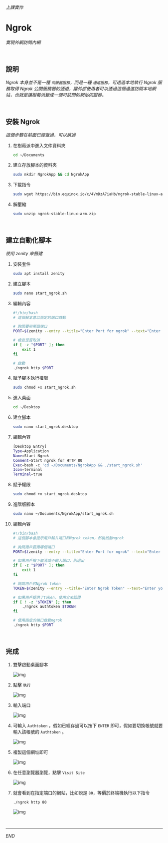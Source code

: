 *上課實作*

# Ngrok

_實現外網訪問內網_

<br>

## 說明

_Ngrok 本身並不是一種 `伺服器服務`，而是一種 `通道服務`，可透過本地執行 Ngrok 服務取得 Ngrok 公開服務器的通道，讓外部使用者可以透過這個通道訪問本地網站，也就是讓樹莓派變成一個可訪問的網站伺服器。_

<br>

## 安裝 Ngrok

_這個步驟在前面已經做過，可以跳過_

1. 在樹莓派中進入文件資料夾

   ```bash
   cd ~/Documents
   ```
2. 建立存放腳本的資料夾

   ```bash
   sudo mkdir NgrokApp && cd NgrokApp
   ```
3. 下載指令

   ```bash
   sudo wget https://bin.equinox.io/c/4VmDzA7iaHb/ngrok-stable-linux-arm.zip
   ```
4. 解壓縮

   ```bash
   sudo unzip ngrok-stable-linux-arm.zip
   ```

<br>

## 建立自動化腳本

_使用 zenity 來搭建_

1. 安裝套件

   ```bash
   sudo apt install zenity
   ```

2. 建立腳本

   ```bash
   sudo nano start_ngrok.sh
   ```

3. 編輯內容

   ```bash
   #!/bin/bash
   # 這個腳本會以指定的端口啟動

   # 詢問要用哪個端口
   PORT=$(zenity --entry --title="Enter Port for ngrok" --text="Enter the port you want to use:")

   # 檢查是否取消
   if [ -z "$PORT" ]; then
       exit 1
   fi

   # 啟動
   ./ngrok http $PORT
   ```

4. 賦予腳本執行權限

   ```bash
   sudo chmod +x start_ngrok.sh
   ```

5. 進入桌面

   ```bash
   cd ~/Desktop
   ```

6. 建立腳本

    ```bash
    sudo nano start_ngrok.desktop
    ```

7. 編輯內容

    ```bash
    [Desktop Entry]
    Type=Application
    Name=Start Ngrok
    Comment=Start ngrok for HTTP 80
    Exec=bash -c 'cd ~/Documents/NgrokApp && ./start_ngrok.sh'
    Icon=terminal
    Terminal=true
    ```

8. 賦予權限

    ```bash
    sudo chmod +x start_ngrok.desktop
    ```

9. 進階版腳本

    ```bash
    sudo nano ~/Documents/NgrokApp/start_ngrok.sh
    ```

10. 編輯內容

    ```bash
    #!/bin/bash
    # 這個腳本會提示用戶輸入端口和Ngrok token，然後啟動ngrok

    # 詢問用戶要用哪個端口
    PORT=$(zenity --entry --title="Enter Port for ngrok" --text="Enter the port you want to use (Current Port):")

    # 如果用戶按下取消或不輸入端口，則退出
    if [ -z "$PORT" ]; then
        exit 1
    fi

    # 詢問用戶的Ngrok token
    TOKEN=$(zenity --entry --title="Enter Ngrok Token" --text="Enter your ngrok token (if you want to authenticate):")

    # 如果用戶提供了token，使用它來認證
    if [ ! -z "$TOKEN" ]; then
        ./ngrok authtoken $TOKEN
    fi

    # 使用指定的端口啟動ngrok
    ./ngrok http $PORT
    ```

<br>

## 完成

1. 雙擊啟動桌面腳本

   ![img](images/img_35.png)
2. 點擊 `執行`

   ![img](images/img_36.png)
3. 輸入端口

   ![img](images/img_37.png)
4. 可輸入 `Authtoken` ，假如已經存過可以按下 `ENTER` 即可，假如要切換帳號就要輸入該帳號的 `Authtoken` 。

   ![img](images/img_38.png)
5. 複製這個網址即可

   ![img](images/img_39.png)
6. 在任意瀏覽器瀏覽，點擊 `Visit Site`

   ![img](images/img_40.png)
7. 就會看到在指定端口的網站，比如說是 `80`，等價於終端機執行以下指令
   
   ```bash
   ./ngrok http 80
   ```

   ![img](images/img_42.png)

<br>

---

_END_
